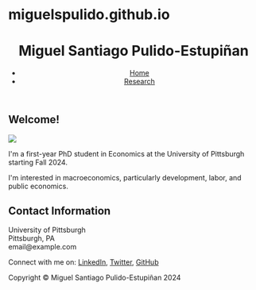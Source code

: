 # miguelspulido.github.io

<!DOCTYPE html>
<html lang="en">
<head>
    <meta charset="UTF-8">
    <meta name="viewport" content="width=device-width, initial-scale=1.0">
    <title>Miguel Santiago Pulido-Estupiñan</title>
    <link rel="stylesheet" href="styles.css">
</head>
<body>
    <header>
        <h1>Miguel Santiago Pulido-Estupiñan</h1>
        <nav>
            <ul>
                <li><a href="index.html">Home</a></li>
                <li><a href="research.html">Research</a></li>
            </ul>
        </nav>
    </header>
    <main>
        <section>
            <h2>Welcome!</h2>
            <img src="profile.jpg">
            <p>I'm a first-year PhD student in Economics at the University of Pittsburgh starting Fall 2024.</p>
            <p>I'm interested in macroeconomics, particularly development, labor, and public economics.</p>
        </section>
        <section>
            <h2>Contact Information</h2>
            <p>University of Pittsburgh<br>Pittsburgh, PA<br>email@example.com</p>
            <p>Connect with me on: 
                <a href="https://linkedin.com/in/yourprofile">LinkedIn</a>, 
                <a href="https://twitter.com/yourprofile">Twitter</a>, 
                <a href="https://github.com/yourprofile">GitHub</a>
            </p>
        </section>
    </main>
    <footer>
        <p>Copyright © Miguel Santiago Pulido-Estupiñan 2024</p>
    </footer>
</body>
</html>


